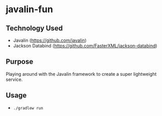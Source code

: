 # javalin-fun

## Technology Used

- Javalin (https://github.com/javalin)
- Jackson Databind (https://github.com/FasterXML/jackson-databind)

## Purpose

Playing around with the Javalin framework to create a super lightweight service.

## Usage

- `./gradlew run`

